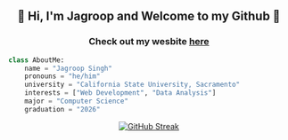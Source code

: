 <h2 align=center>💙 Hi, I'm Jagroop and Welcome to my Github 💙</h2>
<h3 align=center> Check out my wesbite <a href="https://domesticviolencedataanalysis.onrender.com/" target="_blank">here</a></h3>

```py
class AboutMe:
    name = "Jagroop Singh"
    pronouns = "he/him"
    university = "California State University, Sacramento"
    interests = ["Web Development", "Data Analysis"]
    major = "Computer Science"
    graduation = "2026"
```

<div align="center">
  <a href="https://git.io/streak-stats">
    <img src="https://github-readme-streak-stats.herokuapp.com?user=jay-samra&theme=sea&stroke=FFDCD7A0&border=EBEBEB&ring=003366&background=BBDEFB&fire=C91204&dates=003366&currStreakNum=003366&sideNums=003366&currStreakLabel=003366&sideLabels=003366" alt="GitHub Streak" />
  </a>
</div>


<!--
**jay-samra/jay-samra** is a ✨ _special_ ✨ repository because its `README.md` (this file) appears on your GitHub profile.

Here are some ideas to get you started:

- 🔭 I’m currently working on ...
- 🌱 I’m currently learning ...
- 👯 I’m looking to collaborate on ...
- 🤔 I’m looking for help with ...
- 💬 Ask me about ...
- 📫 How to reach me: ...
- 😄 Pronouns: ...
- ⚡ Fun fact: ...
-->
